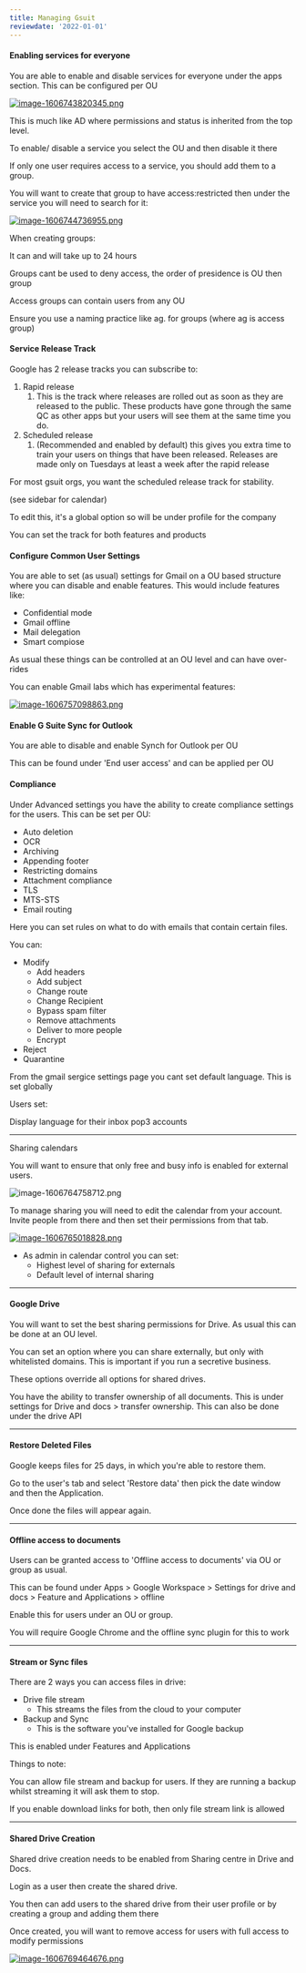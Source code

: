 ```yaml
---
title: Managing Gsuit
reviewdate: '2022-01-01'
---
```


#### Enabling services for everyone

You are able to enable and disable services for everyone under the apps section. This can be configured per OU

[![image-1606743820345.png](/assets/iqQ48KLKrC2hNJ1k-image-1606743820345.png)](/assets/iqQ48KLKrC2hNJ1k-image-1606743820345.png)

This is much like AD where permissions and status is inherited from the top level.

To enable/ disable a service you select the OU and then disable it there

If only one user requires access to a service, you should add them to a group.

You will want to create that group to have access:restricted then under the service you will need to search for it:

[![image-1606744736955.png](/assets/b7eY4DH3O7l5mvGO-image-1606744736955.png)](/assets/b7eY4DH3O7l5mvGO-image-1606744736955.png)

When creating groups:

It can and will take up to 24 hours

Groups cant be used to deny access, the order of presidence is OU then group

Access groups can contain users from any OU

Ensure you use a naming practice like ag.<name> for groups (where ag is access group)

#### Service Release Track

Google has 2 release tracks you can subscribe to:

1. Rapid release
    1. This is the track where releases are rolled out as soon as they are released to the public. These products have gone through the same QC as other apps but your users will see them at the same time you do.
2. Scheduled release
    1. (Recommended and enabled by default) this gives you extra time to train your users on things that have been released. Releases are made only on Tuesdays at least a week after the rapid release

For most gsuit orgs, you want the scheduled release track for stability.

(see sidebar for calendar)

To edit this, it's a global option so will be under profile for the company

You can set the track for both features and products

#### Configure Common User Settings

You are able to set (as usual) settings for Gmail on a OU based structure where you can disable and enable features. This would include features like:

* Confidential mode
* Gmail offline
* Mail delegation
* Smart compiose

As usual these things can be controlled at an OU level and can have over-rides

You can enable Gmail labs which has experimental features:

[![image-1606757098863.png](/assets/h0o4TLba8od6YCyr-image-1606757098863.png)](/assets/h0o4TLba8od6YCyr-image-1606757098863.png)

#### Enable G Suite Sync for Outlook

You are able to disable and enable Synch for Outlook per OU

This can be found under 'End user access' and can be applied per OU

#### Compliance

Under Advanced settings you have the ability to create compliance settings for the users. This can be set per OU:

* Auto deletion
* OCR
* Archiving
* Appending footer
* Restricting domains
* Attachment compliance
* TLS
* MTS-STS
* Email routing

Here you can set rules on what to do with emails that contain certain files.

You can:

* Modify
  * Add headers
  * Add subject
  * Change route
  * Change Recipient
  * Bypass spam filter
  * Remove attachments
  * Deliver to more people
  * Encrypt
* Reject
* Quarantine

From the gmail sergice settings page you cant set default language. This is set globally

Users set:

Display language for their inbox
pop3 accounts

* * *

Sharing calendars

You will want to ensure that only free and busy info is enabled for external users.

![image-1606764758712.png](/assets/AooTYe4QwdbFLMru-image-1606764758712.png)

To manage sharing you will need to edit the calendar from your account. Invite people from there and then set their permissions from that tab.

[![image-1606765018828.png](/assets/80eCCMAfHz1QGsR0-image-1606765018828.png)](/assets/80eCCMAfHz1QGsR0-image-1606765018828.png)

* As admin in calendar control you can set:
  * Highest level of sharing for externals
  * Default level of internal sharing

* * *

#### Google Drive

You will want to set the best sharing permissions for Drive. As usual this can be done at an OU level.

You can set an option where you can share externally, but only with whitelisted domains. This is important if you run a secretive business.

These options override all options for shared drives.

You have the ability to transfer ownership of all documents. This is under settings for Drive and docs > transfer ownership. This can also be done under the drive API

* * *

#### Restore Deleted Files

Google keeps files for 25 days, in which you're able to restore them.

Go to the user's tab and select 'Restore data' then pick the date window and then the Application.

Once done the files will appear again.

* * *

#### Offline access to documents

Users can be granted access to 'Offline access to documents' via OU or group as usual.

This can be found under Apps > Google Workspace > Settings for drive and docs > Feature and Applications > offline

Enable this for users under an OU or group.

You will require Google Chrome and the offline sync plugin for this to work

* * *

#### Stream or Sync files

There are 2 ways you can access files in drive:

* Drive file stream
  * This streams the files from the cloud to your computer
* Backup and Sync
  * This is the software you've installed for Google backup

This is enabled under Features and Applications

Things to note:

You can allow file stream and backup for users. If they are running a backup whilst streaming it will ask them to stop.

If you enable download links for both, then only file stream link is allowed

* * *

#### Shared Drive Creation

Shared drive creation needs to be enabled from Sharing centre in Drive and Docs.

Login as a user then create the shared drive.

You then can add users to the shared drive from their user profile or by creating a group and adding them there

Once created, you will want to remove access for users with full access to modify permissions

[![image-1606769464676.png](/assets/nzcVoSkDoOg3V3D9-image-1606769464676.png)](/assets/nzcVoSkDoOg3V3D9-image-1606769464676.png)
